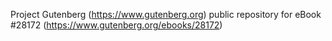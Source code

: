 Project Gutenberg (https://www.gutenberg.org) public repository for eBook #28172 (https://www.gutenberg.org/ebooks/28172)
